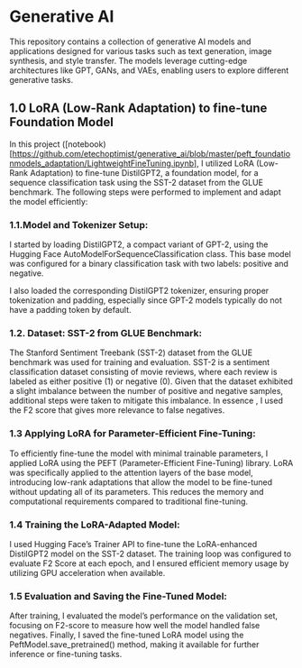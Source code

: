 # Generative AI
This repository contains a collection of generative AI models and applications designed for various tasks such as text generation, image synthesis, and style transfer. The models leverage cutting-edge architectures like GPT, GANs, and VAEs, enabling users to explore different generative tasks.

## 1.0 LoRA (Low-Rank Adaptation) to fine-tune Foundation Model


In this project ([notebook)[https://github.com/etechoptimist/generative_ai/blob/master/peft_foundationmodels_adaptation/LightweightFineTuning.ipynb], I utilized LoRA (Low-Rank Adaptation) to fine-tune DistilGPT2, a foundation model, for a sequence classification task using the SST-2 dataset from the GLUE benchmark. The following steps were performed to implement and adapt the model efficiently:

### 1.1.Model and Tokenizer Setup:

I started by loading DistilGPT2, a compact variant of GPT-2, using the Hugging Face AutoModelForSequenceClassification class. This base model was configured for a binary classification task with two labels: positive and negative.

I also loaded the corresponding DistilGPT2 tokenizer, ensuring proper tokenization and padding, especially since GPT-2 models typically do not have a padding token by default.

### 1.2. Dataset: SST-2 from GLUE Benchmark:

The Stanford Sentiment Treebank (SST-2) dataset from the GLUE benchmark was used for training and evaluation. SST-2 is a sentiment classification dataset consisting of movie reviews, where each review is labeled as either positive (1) or negative (0).
Given that the dataset exhibited a slight imbalance between the number of positive and negative samples, additional steps were taken to mitigate this imbalance. In essence , I used the F2 score that gives more relevance to false negatives.

### 1.3 Applying LoRA for Parameter-Efficient Fine-Tuning:

To efficiently fine-tune the model with minimal trainable parameters, I applied LoRA using the PEFT (Parameter-Efficient Fine-Tuning) library.
LoRA was specifically applied to the attention layers of the base model, introducing low-rank adaptations that allow the model to be fine-tuned without updating all of its parameters. This reduces the memory and computational requirements compared to traditional fine-tuning.

### 1.4 Training the LoRA-Adapted Model:

I used Hugging Face’s Trainer API to fine-tune the LoRA-enhanced DistilGPT2 model on the SST-2 dataset.
The training loop was configured to evaluate F2 Score  at each epoch, and I ensured efficient memory usage by utilizing GPU acceleration when available.

### 1.5 Evaluation and Saving the Fine-Tuned Model:

After training, I evaluated the model’s performance on the validation set, focusing on F2-score to measure how well the model handled false negatives.
Finally, I saved the fine-tuned LoRA model using the PeftModel.save_pretrained() method, making it available for further inference or fine-tuning tasks.
